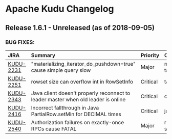 
<!---
# Licensed to the Apache Software Foundation (ASF) under one
# or more contributor license agreements.  See the NOTICE file
# distributed with this work for additional information
# regarding copyright ownership.  The ASF licenses this file
# to you under the Apache License, Version 2.0 (the
# "License"); you may not use this file except in compliance
# with the License.  You may obtain a copy of the License at
#
#     http://www.apache.org/licenses/LICENSE-2.0
#
# Unless required by applicable law or agreed to in writing, software
# distributed under the License is distributed on an "AS IS" BASIS,
# WITHOUT WARRANTIES OR CONDITIONS OF ANY KIND, either express or implied.
# See the License for the specific language governing permissions and
# limitations under the License.
-->
# Apache Kudu Changelog

## Release 1.6.1 - Unreleased (as of 2018-09-05)



### BUG FIXES:

| JIRA | Summary | Priority | Component | Reporter | Contributor |
|:---- |:---- | :--- |:---- |:---- |:---- |
| [KUDU-2231](https://issues.apache.org/jira/browse/KUDU-2231) | "materializing\_iterator\_do\_pushdown=true" cause simple query slow |  Major | master, tserver | DawnZhang | Dan Burkert |
| [KUDU-2251](https://issues.apache.org/jira/browse/KUDU-2251) | rowset size can overflow int in RowSetInfo |  Critical | tablet | Dan Burkert | Dan Burkert |
| [KUDU-2343](https://issues.apache.org/jira/browse/KUDU-2343) | Java client doesn't properly reconnect to leader master when old leader is online |  Critical | client, java | Todd Lipcon | Todd Lipcon |
| [KUDU-2416](https://issues.apache.org/jira/browse/KUDU-2416) | Incorrect fallthrough in Java PartialRow.setMin for DECIMAL times |  Critical | java | Todd Lipcon | Grant Henke |
| [KUDU-2540](https://issues.apache.org/jira/browse/KUDU-2540) | Authorization failures on exactly-once RPCs cause FATAL |  Major | rpc, security | Todd Lipcon | Dan Burkert |


